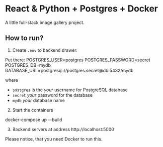 # React & Python + Postgres + Docker

A little full-stack image gallery project.

## How to run?

1. Create `.env` to backend drawer:

Put there:
POSTGRES_USER=postgres
POSTGRES_PASSWORD=secret
POSTGRES_DB=mydb
DATABASE_URL=postgresql://postgres:secret@db:5432/mydb

where

- `postgres` is the _your_ username for PostgreSQL database
- `secret` _your_ password for the database
- `mydb` _your_ database name

2. Start the containers

docker-compose up --build

3. Backend servers at address http://localhost:5000

Please notice, that you need Docker to run this.
